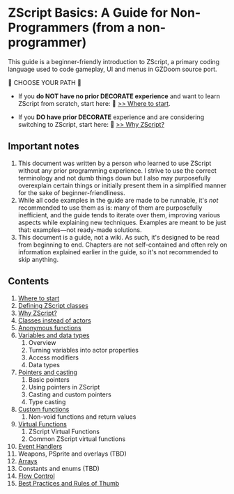 # ZScript Basics: A Guide for Non-Programmers (from a non-programmer)

This guide is a beginner-friendly introduction to ZScript, a primary coding language used to code gameplay, UI and menus in GZDoom source port.

🔶 CHOOSE  YOUR PATH 🔶

* If you **do NOT have no prior DECORATE experience** and want to learn ZScript from scratch, start here: 🔵 [>> Where to start](Where_to_start.md).

* If you **DO have prior DECORATE** experience and are considering switching to ZScript, start here: 🔵 [>> Why ZScript?](Why_ZScript.md)

## Important notes

1. This document was written by a person who learned to use ZScript without any prior programming experience. I strive to use the correct terminology and not dumb things down but I also may purposefully overexplain certain things or initially present them in a simplified manner for the sake of beginner-friendliness.
2. While all code examples in the guide are made to be runnable, it's *not* recommended to use them as is: many of them are purposefully inefficient, and the guide tends to iterate over them, improving various aspects while explaining new techniques. Examples are meant to be just that: examples—not ready-made solutions.
3. This document is a guide, not a wiki. As such, it's designed to be read from beginning to end. Chapters are not self-contained and often rely on information explained earlier in the guide, so it's not recommended to skip anything.

## Contents

1. [Where to start](Where_to_start.md)
2. [Defining ZScript classes](Defining_ZScript_classes.md)
3. [Why ZScript?](Why_ZScript.md)
4. [Classes instead of actors](Classes_instead_of_actors.md)
5. [Anonymous functions](Anonymous_functions.md)
6. [Variables and data types](Variables_and_data_types.md)
   1. Overview
   2. Turning variables into actor properties
   3. Access modifiers
   4. Data types
7. [Pointers and casting](Pointers_and_casting.md)
   1. Basic pointers
   2. Using pointers in ZScript
   3. Casting and custom pointers
   4. Type casting
8. [Custom functions](Custom_functions.md)
   1. Non-void functions and return values
9. [Virtual Functions](Virtual_functions.md)
   1. ZScript Virtual Functions
   2. Common ZScript virtual functions
10. [Event Handlers](Event_Handlers.md)
11. Weapons, PSprite and overlays (TBD)
12. [Arrays](Arrays.md)
13. Constants and enums (TBD)
14. [Flow Control](Flow_Control.md)
15. [Best Practices and Rules of Thumb](Best_Practices.md)
